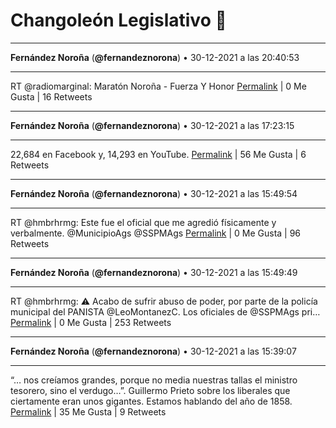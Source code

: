 # Changoleón Legislativo 🙈
*****
**Fernández Noroña** (**@fernandeznorona**) • 30-12-2021 a las 20:40:53
*****
RT @radiomarginal: Maratón Noroña - Fuerza Y Honor
[Permalink](https://twitter.com/fernandeznorona/status/1476775342391975938) | 0 Me Gusta | 16 Retweets
*****
**Fernández Noroña** (**@fernandeznorona**) • 30-12-2021 a las 17:23:15
*****
22,684 en Facebook y, 14,293 en YouTube.
[Permalink](https://twitter.com/fernandeznorona/status/1476725608625414148) | 56 Me Gusta | 6 Retweets
*****
**Fernández Noroña** (**@fernandeznorona**) • 30-12-2021 a las 15:49:54
*****
RT @hmbrhrmg: Este fue el oficial que me agredió físicamente y verbalmente. 
@MunicipioAgs @SSPMAgs
[Permalink](https://twitter.com/fernandeznorona/status/1476702114227404801) | 0 Me Gusta | 96 Retweets
*****
**Fernández Noroña** (**@fernandeznorona**) • 30-12-2021 a las 15:49:49
*****
RT @hmbrhrmg: ⚠️ Acabo de sufrir abuso de poder, por parte de la policía municipal del PANISTA @LeoMontanezC. Los oficiales de @SSPMAgs pri…
[Permalink](https://twitter.com/fernandeznorona/status/1476702093750767617) | 0 Me Gusta | 253 Retweets
*****
**Fernández Noroña** (**@fernandeznorona**) • 30-12-2021 a las 15:39:07
*****
“… nos creíamos grandes, porque no media nuestras tallas el ministro tesorero, sino el verdugo…”. Guillermo Prieto sobre los liberales que ciertamente eran unos gigantes. Estamos hablando del año de 1858.
[Permalink](https://twitter.com/fernandeznorona/status/1476699402140110850) | 35 Me Gusta | 9 Retweets